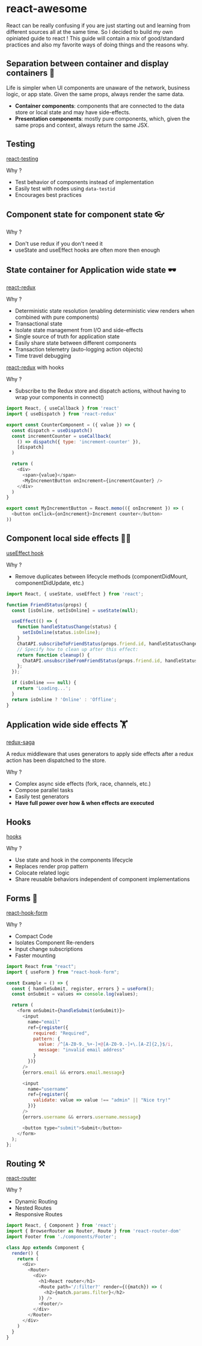 # react-awesome

React can be really confusing if you are just starting out and learning from different sources all at the same time. So I decided to build my own opiniated guide to react ! This guide will contain a mix of good/standard practices and also my favorite ways of doing things and the reasons why.

## Separation between container and display containers 👣

Life is simpler when UI components are unaware of the network, business logic, or app state. Given the same props, always render the same data.

- **Container components**: components that are connected to the data store or local state and may have side-effects.
- **Presentation components**: mostly pure components, which, given the same props and context, always return the same JSX.

## Testing 

[react-testing](https://testing-library.com/docs/react-testing-library/intro)

Why ? 

- Test behavior of components instead of implementation
- Easily test with nodes using `data-testid`
- Encourages best practices

## Component state for component state 👓

Why ? 

- Don't use redux if you don't need it
- useState and useEffect hooks are often more then enough 

## State container for Application wide state 🕶

[react-redux](https://react-redux.js.org)

Why ? 

- Deterministic state resolution (enabling deterministic view renders when combined with pure components)
- Transactional state
- Isolate state management from I/O and side-effects
- Single source of truth for application state
- Easily share state between different components
- Transaction telemetry (auto-logging action objects)
- Time travel debugging

[react-redux](https://react-redux.js.org/api/hooks) with hooks

Why ? 

- Subscribe to the Redux store and dispatch actions, without having to wrap your components in connect()

```javascript
import React, { useCallback } from 'react'
import { useDispatch } from 'react-redux'

export const CounterComponent = ({ value }) => {
  const dispatch = useDispatch()
  const incrementCounter = useCallback(
    () => dispatch({ type: 'increment-counter' }),
    [dispatch]
  )

  return (
    <div>
      <span>{value}</span>
      <MyIncrementButton onIncrement={incrementCounter} />
    </div>
  )
}

export const MyIncrementButton = React.memo(({ onIncrement }) => (
  <button onClick={onIncrement}>Increment counter</button>
))
```

## Component local side effects 🏄🏽

[useEffect hook](https://reactjs.org/docs/hooks-effect.html)

Why ? 

- Remove duplicates between lifecycle methods (componentDidMount, componentDidUpdate, etc.)

```javascript
import React, { useState, useEffect } from 'react';

function FriendStatus(props) {
  const [isOnline, setIsOnline] = useState(null);

  useEffect(() => {
    function handleStatusChange(status) {
      setIsOnline(status.isOnline);
    }
    ChatAPI.subscribeToFriendStatus(props.friend.id, handleStatusChange);
    // Specify how to clean up after this effect:
    return function cleanup() {
      ChatAPI.unsubscribeFromFriendStatus(props.friend.id, handleStatusChange);
    };
  });

  if (isOnline === null) {
    return 'Loading...';
  }
  return isOnline ? 'Online' : 'Offline';
}
```

## Application wide side effects 🏋

[redux-saga](https://redux-saga.js.org/)

A redux middleware that uses generators to apply side effects after a redux action has been dispatched to the store. 

Why ? 

- Complex async side effects (fork, race, channels, etc.)
- Compose parallel tasks
- Easily test generators
- **Have full power over how & when effects are executed**

## Hooks 

[hooks](https://reactjs.org/docs/hooks-intro.html)

Why ? 

- Use state and hook in the components lifecycle
- Replaces render prop pattern 
- Colocate related logic
- Share reusable behaviors independent of component implementations


## Forms 📝 

[react-hook-form](https://react-hook-form.com/)

Why ? 

- Compact Code
- Isolates Component Re-renders
- Input change subscriptions
- Faster mounting

```javascript
import React from "react";
import { useForm } from "react-hook-form";

const Example = () => {
  const { handleSubmit, register, errors } = useForm();
  const onSubmit = values => console.log(values);

  return (
    <form onSubmit={handleSubmit(onSubmit)}>
      <input
        name="email"
        ref={register({
          required: "Required",
          pattern: {
            value: /^[A-Z0-9._%+-]+@[A-Z0-9.-]+\.[A-Z]{2,}$/i,
            message: "invalid email address"
          }
        })}
      />
      {errors.email && errors.email.message}

      <input
        name="username"
        ref={register({
          validate: value => value !== "admin" || "Nice try!"
        })}
      />
      {errors.username && errors.username.message}

      <button type="submit">Submit</button>
    </form>
  );
};
```

## Routing ⚒

[react-router](https://reactrouter.com/web/guides/quick-start)

Why ? 

- Dynamic Routing 
- Nested Routes
- Responsive Routes

```javascript
import React, { Component } from 'react';
import { BrowserRouter as Router, Route } from 'react-router-dom'
import Footer from './components/Footer';

class App extends Component {
  render() {
    return (
      <div>
        <Router>
          <div>
            <h1>React router</h1>
            <Route path='/:filter?' render={({match}) => (
              <h2>{match.params.filter}</h2>
            )} />
            <Footer/>
          </div>
        </Router>
      </div>
    )
  }
}
```


